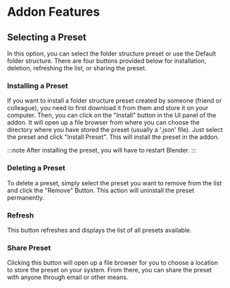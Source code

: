 # Addon Features

## Selecting a Preset

In this option, you can select the folder structure preset or use the Default folder structure. There are four buttons provided below for installation, deletion, refreshing the list, or sharing the preset.

### Installing a Preset
If you want to install a folder structure preset created by someone (friend or colleague), you need to first download it from them and store it on your computer. Then, you can click on the "Install" button in the UI panel of the addon. It will open up a file browser from where you can choose the directory where you have stored the preset (usually a '.json' file). Just select the preset and click "Install Preset". This will install the preset in the addon.

:::note
After installing the preset, you will have to restart Blender.
:::

### Deleting a Preset
To delete a preset, simply select the preset you want to remove from the list and click the "Remove" Button. This action will uninstall the preset permanently.

### Refresh
This button refreshes and displays the list of all presets available.

### Share Preset
Clicking this button will open up a file browser for you to choose a location to store the preset on your system. From there, you can share the preset with anyone through email or other means.
